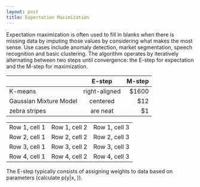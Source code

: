 ```yaml
---
layout: post
title: Expectation Maximization
---
```


Expectation maximization is often used to fill in blanks when there is missing data by imputing those values by considering what makes the most sense.  Use cases include anomaly detection, market segmentation, speech recognition and basic clustering.  The algorithm operates by iteratively alternating between two steps until convergence: the E-step for expectation and the M-step for maximization.

|         | E-step           | M-step  |
| ------------- |:-------------:| -----:|
| K-means      | right-aligned | $1600 |
| Gaussian Mixture Model      | centered      |   $12 |
| zebra stripes | are neat      |    $1 |


<table>
    <tr>
        <td>Row 1, cell 1</td>
        <td>Row 1, cell 2</td>
        <td>Row 1, cell 3</td>
    </tr>
    <tr>
        <td>Row 2, cell 1</td>
        <td>Row 2, cell 2</td>
        <td>Row 2, cell 3</td>
    </tr>
    <tr>
        <td>Row 3, cell 1</td>
        <td>Row 3, cell 2</td>
        <td>Row 3, cell 3</td>
    </tr>
    <tr>
        <td>Row 4, cell 1</td>
        <td>Row 4, cell 2</td>
        <td>Row 4, cell 3</td>
    </tr>
</table>

  The E-step typically consists of assigning weights to data based on parameters (calculate p(y|x, )).  